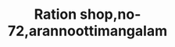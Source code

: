 ---
title: "Ration shop,no-72,arannoottimangalam"
url: /mavelikara/ration-shop-no-72-arannoottimangalam/
shop: Lebensmittel
---